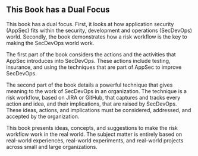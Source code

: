 ## This Book has a Dual Focus

This book has a dual focus.  First, it looks at how application security (AppSec) fits within the security, development and operations (SecDevOps) world. Secondly, the book demonstrates how a risk workflow is the key to making the SecDevOps world work.

The first part of the book considers the actions and the activities that AppSec introduces into SecDevOps. These actions include testing, insurance, and using the techniques that are part of AppSec to improve SecDevOps.

The second part of the book details a powerful technique that gives meaning to the work of SecDevOps in an organization. The technique is a risk workflow, based on JIRA or GitHub, that captures and tracks every action and idea, and their implications, that are raised by SecDevOps.  These ideas, actions, and implications must be considered, addressed, and accepted by the organization.

This book presents ideas, concepts, and suggestions to make the risk workflow work in the real world. The subject matter is entirely based on real-world experiences, real-world experiments, and real-world projects across small and large organizations.
